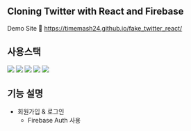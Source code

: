 ## Cloning Twitter with React and Firebase
Demo Site 🔗 https://timemash24.github.io/fake_twitter_react/

## 사용스택
<img src="https://img.shields.io/badge/Firebase 9.10.0-black?style=flat-square&logo=firebase&logoColor=FFCA28"/> <img src="https://img.shields.io/badge/React 18.2.0-61DAFB?style=flat-square&logo=react&logoColor=white"/> <img src="https://img.shields.io/badge/Javascript-F7DF1E?style=flat-square&logo=javascript&logoColor=white"/> <img src="https://img.shields.io/badge/HTML5-E34F26?style=flat-square&logo=html5&logoColor=white"/>
<img src="https://img.shields.io/badge/CSS3-#572B6?style=flat-square&logo=css3&logoColor=white"/>


## 기능 설명
- 회원가입 & 로그인
  - Firebase Auth 사용
